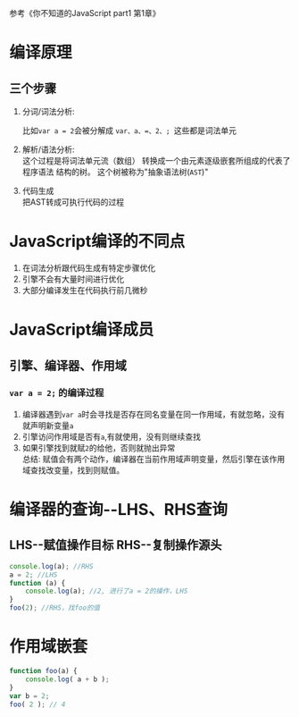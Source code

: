 参考《你不知道的JavaScript part1 第1章》

# 编译原理

## 三个步骤

1. 分词/词法分析:  

    比如`var a = 2`会被分解成
    `var、a、=、2、; `这些都是词法单元  

2. 解析/语法分析:  
这个过程是将词法单元流（数组） 转换成一个由元素逐级嵌套所组成的代表了程序语法
结构的树。 这个树被称为"抽象语法树(`AST`)"
3. 代码生成  
把AST转成可执行代码的过程

# JavaScript编译的不同点

1. 在词法分析跟代码生成有特定步骤优化  
2. 引擎不会有大量时间进行优化  
3. 大部分编译发生在代码执行前几微秒

# JavaScript编译成员

## 引擎、编译器、作用域

### `var a = 2;` 的编译过程  
1. 编译器遇到`var a`时会寻找是否存在同名变量在同一作用域，有就忽略，没有就声明新变量`a`  
2. 引擎访问作用域是否有`a`,有就使用，没有则继续查找  
3. 如果引擎找到就赋`2`的给他，否则就抛出异常  
总结: 赋值会有两个动作，编译器在当前作用域声明变量，然后引擎在该作用域查找改变量，找到则赋值。

# 编译器的查询--LHS、RHS查询

## LHS--赋值操作目标  RHS--复制操作源头

``` javascript
console.log(a); //RHS
a = 2; //LHS
function (a) {
    console.log(a); //2, 进行了a = 2的操作，LHS
}
foo(2); //RHS，找foo的值
```
# 作用域嵌套

``` javascript
function foo(a) {
    console.log( a + b );
}
var b = 2;
foo( 2 ); // 4
```